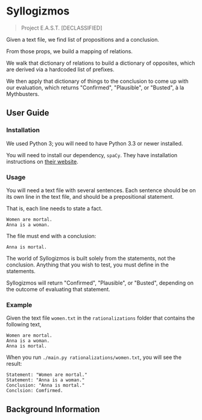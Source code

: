 # Syllogizmos
> Project E.A.S.T. [DECLASSIFIED]

Given a text file, we find list of propositions and a conclusion.

From those props, we build a mapping of relations.

We walk that dictionary of relations to build a dictionary of opposites, which are derived via a hardcoded list of prefixes.

We then apply that dictionary of things to the conclusion to come up with our evaluation, which returns "Confirmed", "Plausible", or "Busted", à la Mythbusters.


## User Guide

### Installation

We used Python 3; you will need to have Python 3.3 or newer installed.

You will need to install our dependency, `spaCy`. They have installation instructions on [their website](https://spacy.io/docs).


### Usage

You will need a text file with several sentences. Each sentence should be on its own line in the text file, and should be a prepositional statement.

That is, each line needs to state a fact.

	Women are mortal.
	Anna is a woman.

The file must end with a conclusion:

	Anna is mortal.

The world of Syllogizmos is built solely from the statements, not the conclusion. Anything that you wish to test, you must define in the statements.

Syllogizmos will return "Confirmed", "Plausible", or "Busted", depending on the outcome of evaluating that statement.


### Example

Given the text file `women.txt` in the `rationalizations` folder that contains the following text,

	Women are mortal.
	Anna is a woman.
	Anna is mortal.

When you run `./main.py rationalizations/women.txt`, you will see the result:

	Statement: "Women are mortal."
	Statement: "Anna is a woman."
	Conclusion: "Anna is mortal."
	Conclsion: Comfirmed.


## Background Information
